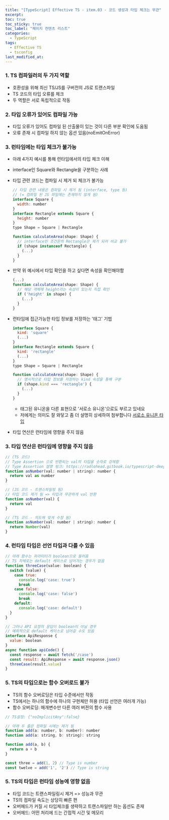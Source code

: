 ```yaml
---
title: "[TypeScript] Effective TS - item.03 - 코드 생성과 타입 체크는 무관"
excerpt:
toc: true
toc_sticky: true
toc_label: "페이지 컨텐츠 리스트"
categories:
  - TypeScript
tags:
  - Effective TS
  - tsconfig
last_modified_at:
---
```


### **1. TS 컴파일러의 두 가지 역할**

- 호환성을 위해 최신 TS/JS를 구버전의 JS로 트랜스파일
- TS 코드의 타입 오류를 체크
- 두 역할은 서로 독립적으로 작동

### **2. 타입 오류가 있어도 컴파일 가능**

- 타입 오류가 있어도 컴파일 된 산출물이 있는 것이 다른 부분 확인에 도움됨
- 오류 존재 시 컴파일 하지 않는 옵션 있음(noEmitOnError)

### **3. 런타임에는 타입 체크가 불가능**

- 아래 4가지 예시를 통해 런타임에서의 타입 체크 이해
- interface인 Square와 Rectangle을 구분하는 사례

- 타입 관련 코드는 컴파일 시 제거 되 체크가 불가능

  ```JavaScript
  // 타입 관련 내용은 컴파일 시 제거 됨 (interface, type 등)
  // (= 컴파일 된 JS 파일에는 존재하지 않게 됨)
  interface Square {
    width: number
  }
  interface Rectangle extends Square {
    height: number
  }
  type Shape = Square | Rectangle

  function calculateArea(shape: Shape) {
    // interface인 조건문의 Rectangle은 제거 되어 비교 불가
    if (shape instanceof Rectangle) {
      (...)
    }
  }
  ```

- 만약 위 예시에서 타입 확인을 하고 싶다면 속성을 확인해야함

  ```JavaScript
  (...)
  function calculateArea(shape: Shape) {
    // 해당 객체에 height라는 속성이 있는지 직접 확인
    if ('height' in shape) {
      (...)
    }
  }
  ```

- 런타임에 접근가능한 타입 정보를 저장하는 '태그' 기법

  ```JavaScript
  interface Square {
    kind: 'square'
    (...)
  }
  interface Rectangle extends Square {
    kind: 'rectangle'
    (...)
  }
  type Shape = Square | Rectangle

  function calculateArea(shape: Shape) {
    // 명시적으로 타입 정보를 저장하는 kind 속성을 통해 구분
    if (shape.kind === 'rectangle') {
      (...)
    }
  }
  ```

  - 태그된 유니온을 다른 표현으로 '서로소 유니온'으로도 부르고 있네요
  - 저에게는 의미도 잘 와닿고 좀 더 설명히 상세하여 첨부합니다
    [서로소 유니온 타입](https://ahnheejong.gitbook.io/ts-for-jsdev/06-type-system-deepdive/disjoint-union-type)

- 타입 연산은 런타임에 영향을 주지 않음

### **3. 타입 연산은 런타임에 영향을 주지 않음**

```JavaScript
// (TS 코드)
// Type Assertion 으로 반환되는 val의 타입을 숫자로 강제함
// Type Assertion 설명 링크: https://radlohead.gitbook.io/typescript-deep-dive/type-system/type-assertion
function asNumber(val: number | string): number {
  return val as number
}

// (JS 코드 - 트랜스파일링 됨)
// 타입 코드 제거 됨 => 타입과 무관하게 val 반환
function asNumber(val) {
  return val
}

// (TS 코드 - 의도에 맞게 수정 됨)
function asNumber(val: number | string): number {
  return Number(val)
}
```

### **4. 런타임 타입은 선언 타입과 다를 수 있음**

```JavaScript
// 아래 함수는 파라미터가 boolean으로 들어옴
// TS 자체로는 default 케이스로 넘어가는 경우가 없음
function threeCase(value: boolean) {
  switch (value) {
    case true:
      console.log('case: true')
      break
    case false:
      console.log('case: false')
      break
    default:
      console.log('case: default')
  }
}

// 그러나 API 요청의 응답이 boolean이 아닐 경우
// 예외적으로 default 케이스로 넘어갈 수도 있음
interface ApiResponse {
  value: boolean
}
async function apiCode() {
  const response = await fetch('/case')
  const result: ApiResponse = await response.json()
  threeCase(result.value)
}
```

### **5. TS의 타입으로는 함수 오버로드 불가**

- TS의 함수 오버로딩은 타입 수준에서만 작동
- TS에서는 하나의 함수에 하나의 구현체만 허용 (타입 선언은 여러개 가능)
- 함수 오버로딩: 매개변수만 다른 여러 버젼의 함수 사용

```JavaScript
// TS설정: {"noImplicitAny":false}

// 아래 두 줄은 컴파일 시에는 제거 됨
function add(a: number, b: number): number
function add(a: string, b: string): string

function add(a, b) {
  return a + b
}

const three = add(1, 2) // Type is number
const twelve = add('1', '2') // Type is string
```

### **5. TS의 타입은 런타임 성능에 영향 없음**

- 타입 코드는 트랜스파일링시 제거 => 성능과 무관
- TS의 컴파일 속도는 상당히 빠른 편
- 오버헤드가 커질 시 타입체크를 생략하고 트랜스파일만 하는 옵션도 존재
- 오버헤드: 어떤 처리에 드는 간접적 시간 및 메모리
